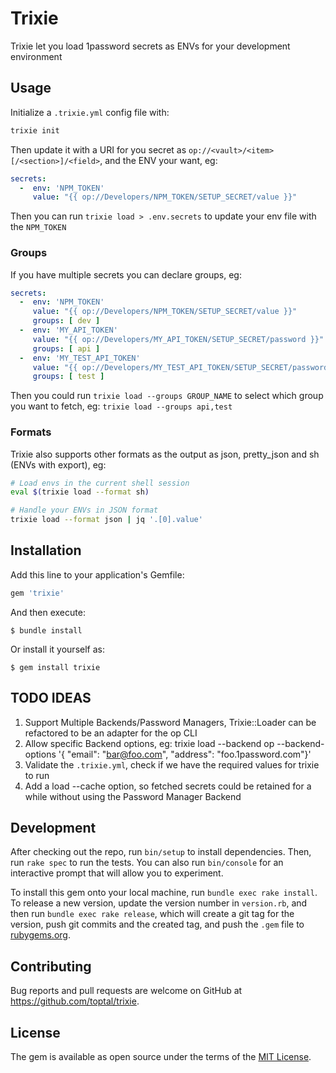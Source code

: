 # Trixie

Trixie let you load 1password secrets as ENVs for your development environment

## Usage

Initialize a `.trixie.yml` config file with:

```sh
trixie init
```

Then update it with a URI for you secret as `op://<vault>/<item>[/<section>]/<field>`, and the ENV your want, eg:

```yaml
secrets:
  -  env: 'NPM_TOKEN'
     value: "{{ op://Developers/NPM_TOKEN/SETUP_SECRET/value }}"
```

Then you can run `trixie load > .env.secrets` to update your env file with the `NPM_TOKEN`

### Groups

If you have multiple secrets you can declare groups, eg:

```yaml
secrets:
  -  env: 'NPM_TOKEN'
     value: "{{ op://Developers/NPM_TOKEN/SETUP_SECRET/value }}"
     groups: [ dev ]
  -  env: 'MY_API_TOKEN'
     value: "{{ op://Developers/MY_API_TOKEN/SETUP_SECRET/password }}"
     groups: [ api ]
  -  env: 'MY_TEST_API_TOKEN'
     value: "{{ op://Developers/MY_TEST_API_TOKEN/SETUP_SECRET/password }}"
     groups: [ test ]
```

Then you could run `trixie load --groups GROUP_NAME` to select which group you want to fetch, eg: `trixie load --groups api,test`

### Formats

Trixie also supports other formats as the output as json, pretty_json and sh (ENVs with export), eg:

```sh
# Load envs in the current shell session
eval $(trixie load --format sh)

# Handle your ENVs in JSON format
trixie load --format json | jq '.[0].value'
```

## Installation

Add this line to your application's Gemfile:

```ruby
gem 'trixie'
```

And then execute:

    $ bundle install

Or install it yourself as:

    $ gem install trixie

## TODO IDEAS

1. Support Multiple Backends/Password Managers, Trixie::Loader can be refactored to be an adapter for the op CLI
2. Allow specific Backend options, eg: trixie load --backend op --backend-options '{ "email": "bar@foo.com",   "address": "foo.1password.com"}'
3. Validate the `.trixie.yml`, check if we have the required values for trixie to run
4. Add a load --cache option, so fetched secrets could be retained for a while without using the Password Manager Backend

## Development

After checking out the repo, run `bin/setup` to install dependencies. Then, run `rake spec` to run the tests. You can also run `bin/console` for an interactive prompt that will allow you to experiment.

To install this gem onto your local machine, run `bundle exec rake install`. To release a new version, update the version number in `version.rb`, and then run `bundle exec rake release`, which will create a git tag for the version, push git commits and the created tag, and push the `.gem` file to [rubygems.org](https://rubygems.org).

## Contributing

Bug reports and pull requests are welcome on GitHub at https://github.com/toptal/trixie.

## License

The gem is available as open source under the terms of the [MIT License](https://opensource.org/licenses/MIT).
